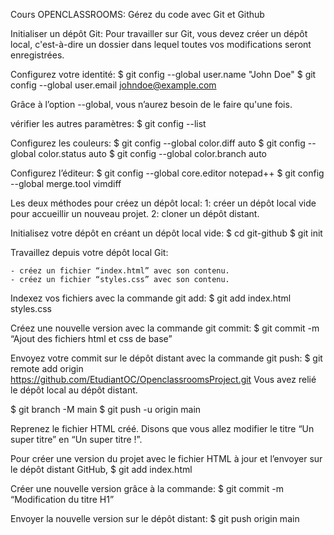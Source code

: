 Cours OPENCLASSROOMS:  Gérez du code avec Git et Github 


Initialiser un dépôt Git: Pour travailler sur Git, vous devez créer un dépôt local, c'est-à-dire un dossier dans lequel toutes vos modifications seront enregistrées. 


Configurez votre identité: 
$ git config --global user.name "John Doe" 
$ git config --global user.email johndoe@example.com

Grâce à l’option --global, vous n’aurez besoin de le faire qu'une fois.


vérifier les autres paramètres: 
$ git config --list 


Configurez les couleurs: 
$ git config --global color.diff auto 
$ git config --global color.status auto 
$ git config --global color.branch auto


Configurez l’éditeur:
$ git config --global core.editor notepad++ 
$ git config --global merge.tool vimdiff


Les deux méthodes pour créez un dépôt local:
   1: créer un dépôt local vide pour accueillir un nouveau projet.
   2: cloner un dépôt distant.


Initialisez votre dépôt en créant un dépôt local vide: 
$ cd git-github
$ git init


Travaillez depuis votre dépôt local Git: 

    - créez un fichier “index.html” avec son contenu.
    - créez un fichier “styles.css” avec son contenu. 


Indexez vos fichiers avec la commande git add: 
$ git add index.html styles.css


Créez une nouvelle version avec la commande git commit: 
$ git commit -m “Ajout des fichiers html et css de base”


Envoyez votre commit sur le dépôt distant avec la commande git push: 
$ git remote add origin https://github.com/EtudiantOC/OpenclassroomsProject.git
Vous avez relié le dépôt local au dépôt distant.

$ git branch -M main
$ git push -u origin main



Reprenez le fichier HTML créé. Disons que vous allez modifier le titre “Un super titre” en “Un super titre !”.

Pour créer une version du projet avec le fichier HTML à jour et l’envoyer sur le dépôt distant GitHub,
$ git add index.html


Créer une nouvelle version grâce à la commande: 
$ git commit -m “Modification du titre H1”


Envoyer la nouvelle version sur le dépôt distant: 
$ git push origin main
